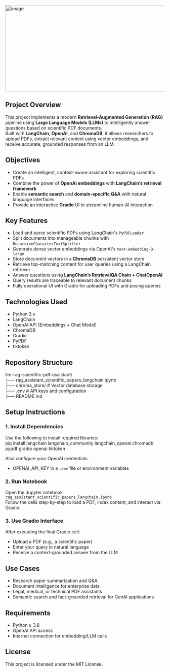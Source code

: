 <img width="1450" height="272" alt="image" src="https://github.com/user-attachments/assets/2c42ceda-d482-4782-ae1c-75f3e8b9f7c1" />

## Project Overview

This project implements a modern **Retrieval-Augmented Generation (RAG)** pipeline using **Large Language Models (LLMs)** to intelligently answer questions based on scientific PDF documents.  
Built with **LangChain**, **OpenAI**, and **ChromaDB**, it allows researchers to upload PDFs, extract relevant context using vector embeddings, and receive accurate, grounded responses from an LLM.

## Objectives

- Create an intelligent, context-aware assistant for exploring scientific PDFs  
- Combine the power of **OpenAI embeddings** with **LangChain’s retrieval framework**  
- Enable **semantic search** and **domain-specific Q&A** with natural language interfaces  
- Provide an interactive **Gradio** UI to streamline human-AI interaction

## Key Features

- Load and parse scientific PDFs using LangChain's `PyPDFLoader`  
- Split documents into manageable chunks with `RecursiveCharacterTextSplitter`  
- Generate dense vector embeddings via OpenAI's `text-embedding-3-large`  
- Store document vectors in a **ChromaDB** persistent vector store  
- Retrieve top-matching content for user queries using a LangChain retriever  
- Answer questions using **LangChain’s RetrievalQA Chain + ChatOpenAI**  
- Query results are traceable to relevant document chunks  
- Fully operational UI with Gradio for uploading PDFs and posing queries  

## Technologies Used

- Python 3.x  
- LangChain  
- OpenAI API (Embeddings + Chat Model)  
- ChromaDB  
- Gradio  
- PyPDF  
- tiktoken  

## Repository Structure

llm-rag-scientific-pdf-assistant/  
├── rag_assistant_scientific_papers_langchain.ipynb  
├── chroma_store/                      # Vector database storage  
├── .env                               # API keys and configuration  
├── README.md  

## Setup Instructions

### 1. Install Dependencies

Use the following to install required libraries:  
pip install langchain langchain_community langchain_openai chromadb pypdf gradio openai tiktoken

Also configure your OpenAI credentials:  
- OPENAI_API_KEY in a `.env` file or environment variables

### 2. Run Notebook

Open the Jupyter notebook `rag_assistant_scientific_papers_langchain.ipynb`  
Follow the cells step-by-step to load a PDF, index content, and interact via Gradio.

### 3. Use Gradio Interface

After executing the final Gradio cell:
- Upload a PDF (e.g., a scientific paper)
- Enter your query in natural language
- Receive a context-grounded answer from the LLM

## Use Cases

- Research paper summarization and Q&A  
- Document intelligence for enterprise data  
- Legal, medical, or technical PDF assistants  
- Semantic search and fact-grounded retrieval for GenAI applications  

## Requirements

- Python ≥ 3.8  
- OpenAI API access  
- Internet connection for embedding/LLM calls

## License

This project is licensed under the MIT License.
